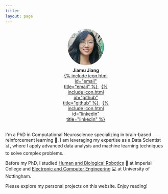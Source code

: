 ```yaml
---
title: 
layout: page
---
```


<div style="margin: auto; width: 30%">
  	<img src="/images/profile.png" style="display:block; margin-left:auto; margin-right:auto; border-radius:50%; width:75%;">
  <h4 style="text-align:center; margin-top:5%; margin-bottom:0%;">
    Jiamu Jiang
  </h4>
  <p style="text-align:center; margin:0%;">
    <a href="mailto:jiamuj04@gmail.com">
      {% include icon.html id="email" title="email" %}
    </a>
    &nbsp;
    <a href="https://github.com/jiajia-404">
      {% include icon.html id="github" title="github" %}
    </a>
    &nbsp;
    <a href="https://www.linkedin.com/in/jiamu-j-6b107516a/">
      {% include icon.html id="linkedin" title="linkedin" %}
    </a>
  </p>
</div>
<br style="line-height:10%;">

I'm a PhD in Computational Neuroscience specializing in brain-based reinforcement learning :brain:. I am leveraging my expertise as a Data Scientist :bar_chart:, where I apply advanced data analysis and machine learning techniques to solve complex problems. 

Before my PhD, I studied [Human and Biological Robotics](https://www.imperial.ac.uk/study/pg/bioengineering/human-and-biological-robotics-msc/) :robot: at Imperial College and [Electronic and Computer Engineering](https://www.nottingham.ac.uk/ugstudy/course/Electronic-and-Computer-Engineering-BEng) :computer: at University of Nottingham.

Please explore my personal projects on this website. Enjoy reading!
